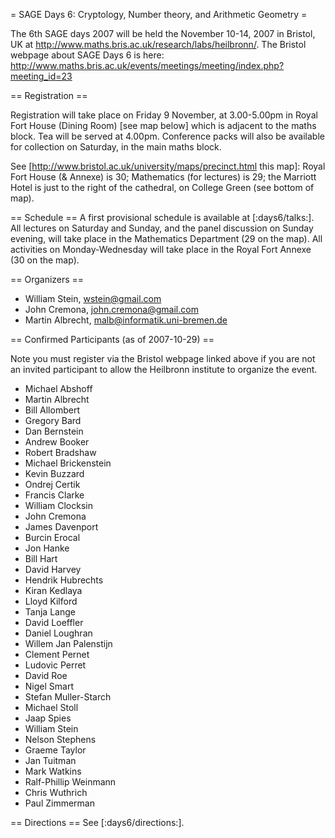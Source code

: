= SAGE Days 6: Cryptology, Number theory, and Arithmetic Geometry =

The 6th SAGE days 2007 will be held the November 10-14, 2007 in Bristol, UK at http://www.maths.bris.ac.uk/research/labs/heilbronn/.
The Bristol webpage about SAGE Days 6 is here:
    http://www.maths.bris.ac.uk/events/meetings/meeting/index.php?meeting_id=23

== Registration ==

Registration will take place on Friday 9 November, at 3.00-5.00pm in Royal Fort House (Dining Room) [see map below] which is
adjacent to the maths block. Tea will be served at 4.00pm. Conference packs will also be available for collection on Saturday, in the
main maths block.

See [http://www.bristol.ac.uk/university/maps/precinct.html this map]:
Royal Fort House (& Annexe) is 30; Mathematics (for lectures) is 29; the Marriott Hotel is just to the right of the cathedral, on College Green (see bottom of map).


== Schedule ==
A first provisional schedule is available at [:days6/talks:].   All lectures on Saturday and Sunday, and the panel discussion on Sunday evening,  will take place in the Mathematics Department (29 on the map).  All activities on Monday-Wednesday will take place in the Royal Fort Annexe (30 on the map).

== Organizers ==

 * William Stein, wstein@gmail.com
 * John Cremona, john.cremona@gmail.com
 * Martin Albrecht, malb@informatik.uni-bremen.de

== Confirmed Participants (as of 2007-10-29) ==

Note you must register via the Bristol webpage linked above if you are not an invited participant to allow the Heilbronn institute to organize the event.

 * Michael Abshoff 
 * Martin Albrecht
 * Bill Allombert
 * Gregory Bard
 * Dan Bernstein
 * Andrew Booker 
 * Robert Bradshaw
 * Michael Brickenstein
 * Kevin Buzzard   	  	  	 
 * Ondrej Certik
 * Francis Clarke
 * William Clocksin
 * John Cremona
 * James Davenport	 
 * Burcin Erocal  
 * Jon Hanke
 * Bill Hart 
 * David Harvey
 * Hendrik Hubrechts  	  	  	 
 * Kiran Kedlaya
 * Lloyd Kilford
 * Tanja Lange
 * David Loeffler  
 * Daniel Loughran	 
 * Willem Jan Palenstijn
 * Clement Pernet 	
 * Ludovic Perret
 * David Roe 
 * Nigel Smart  
 * Stefan Muller-Starch	 
 * Michael Stoll
 * Jaap Spies 
 * William Stein
 * Nelson Stephens
 * Graeme Taylor
 * Jan Tuitman
 * Mark Watkins
 * Ralf-Phillip Weinmann
 * Chris Wuthrich
 * Paul Zimmerman


== Directions ==
See [:days6/directions:].
